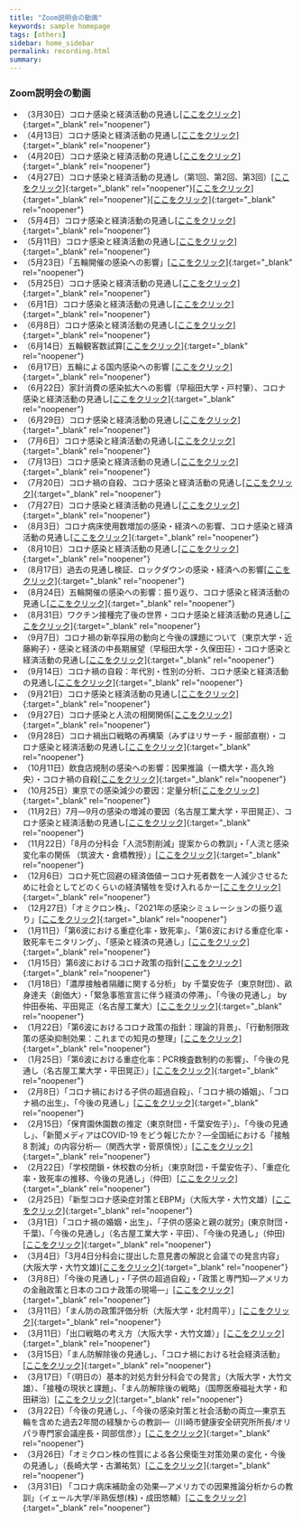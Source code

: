 ```yaml
---
title: "Zoom説明会の動画"
keywords: sample homepage
tags: [others]
sidebar: home_sidebar
permalink: recording.html
summary:
---
```


### Zoom説明会の動画



- （3月30日）コロナ感染と経済活動の見通し[[ここをクリック]](https://u-tokyo-ac-jp.zoom.us/rec/share/PSgMvoQQCNpGmODfyujp9rDeVI_zoYcAYouj_05pPi5wQgUP30CJQLgKAuQF7Ci8.rT8j01xqw4bE-5kA?startTime=1617091306000){:target="_blank" rel="noopener"}
- （4月13日）コロナ感染と経済活動の見通し[[ここをクリック]](https://u-tokyo-ac-jp.zoom.us/rec/share/X1nKq9vBFRCghWKSy9mmwglzJlv1uSBZHhOuHRty6hq_tDatnmD1g7ps7zG1yYiH.Gid9nkZ4y0DGlbya){:target="_blank" rel="noopener"}
- （4月20日）コロナ感染と経済活動の見通し[[ここをクリック]](https://u-tokyo-ac-jp.zoom.us/rec/share/yamnPfsovC4sf5spZ5WnF9B0XaQwbsb6hUVGIAP95MuWrtt5CVvliog-KXOvPh5Y.BdAIQX7ZMlovSW0c){:target="_blank" rel="noopener"}
- （4月27日）コロナ感染と経済活動の見通し（第1回、第2回、第3回）[[ここをクリック]](https://u-tokyo-ac-jp.zoom.us/rec/share/IRZvttIR2lZ-uV-juJxN4nuNCfbpilp_K8Hnn0MSxrFlHfbIqYxdxA85RVKVwA2L.qvT8wPDvrs_PbF9r){:target="_blank" rel="noopener"}[[ここをクリック]](https://u-tokyo-ac-jp.zoom.us/rec/share/G_dhZOFCnyM5TlI0ciugR8nM7HUHKa2EYdNGJeL935DfAJxI1blz8SSbfKbh68.ecBe_sCMc3GLAl67){:target="_blank" rel="noopener"}[[ここをクリック]](https://u-tokyo-ac-jp.zoom.us/rec/share/J0eCA8RF6TGcfrsYcW4k9W0crEATd7FJNYldqI4PvyZ7kWooY1kyouF1kL_NI5ot.FeAq3mRPUYgUsNhz){:target="_blank" rel="noopener"}
- （5月4日）コロナ感染と経済活動の見通し[[ここをクリック]](https://u-tokyo-ac-jp.zoom.us/rec/share/6VBdFiQOicEw63WczadVca3xb23rIvi0hDsiRhv3HJyehfaoglYWho-66Zg14CiF.xkuxA2eV2ZOUcgyD){:target="_blank" rel="noopener"}
- （5月11日）コロナ感染と経済活動の見通し[[ここをクリック]](https://u-tokyo-ac-jp.zoom.us/rec/share/9d0GUwnZrvl6whVg6WyRIHnhwZOmdu7_vlS8OiqRndZWxhK6UvPEZ3SkYTni2Jjj.9ymBhpxaFtM0NFyf){:target="_blank" rel="noopener"}
- （5月23日）「五輪開催の感染への影響」[[ここをクリック]](
  https://u-tokyo-ac-jp.zoom.us/rec/share/ehQlA6EVys2CYehi52Pdhf2TURbC4Z3p_0uhvvcU-QgR8jQ13RUqahKEwKlmbSVB.4jfNDCEVEjkgmANt?startTime=1621754628000){:target="_blank" rel="noopener"}
- （5月25日）コロナ感染と経済活動の見通し[[ここをクリック]](
  https://u-tokyo-ac-jp.zoom.us/rec/share/OI75Geb3F5g1T6N9yCCPdKCaNw052iMUKd-EwStXlYyOuJ-P5N3dsasGcamgyX9m.OYVUVxzj4rJ1DGk3?startTime=1621929900000){:target="_blank" rel="noopener"}
- （6月1日）コロナ感染と経済活動の見通し[[ここをクリック]](https://u-tokyo-ac-jp.zoom.us/rec/share/Xfzm3SYs1F2942APzA0wpQ4vKoBwUImMwMAKgmPfW16Lgyer-EF3ZsPuyt8jaE3P.874Hp7rpr2C_VQvC?startTime=1622537602000){:target="_blank" rel="noopener"}
- （6月8日）コロナ感染と経済活動の見通し[[ここをクリック]](https://u-tokyo-ac-jp.zoom.us/rec/share/-yd5patJIpV5ofxvcRYeyUsOooSMHvoddo6J_fBufJmwhn1AtmQhH9nFHk8lnqIG.XaxPTLV46F41NV_c?startTime=1623141706000){:target="_blank" rel="noopener"}
- （6月14日）五輪観客数試算[[ここをクリック]](https://u-tokyo-ac-jp.zoom.us/rec/share/c0d4HuerGp5Xy3ZvrAEHD43pwz7YnsCiFVKhNqpF77mcn_zV8YIPpyfi1WFgYd2m.H4-Ai-G25TQvrnge?startTime=1623655496000){:target="_blank" rel="noopener"}
- （6月17日）五輪による国内感染への影響 [[ここをクリック]](https://u-tokyo-ac-jp.zoom.us/rec/share/wLhQewKTLoVY5T00yi96h0FP5khCNXH4m99egtZJ5P5YtkXtNCANk-LbxmOQY8yW.4vsb-dwlCZ497iPH?startTime=1623912478000){:target="_blank" rel="noopener"}
- （6月22日）家計消費の感染拡大への影響（早稲田大学・戸村肇）、コロナ感染と経済活動の見通し[[ここをクリック]](https://u-tokyo-ac-jp.zoom.us/rec/share/MrCI7mWiOTZ6bWD4aeLRsQsmeUsjMlhCw_Qx8BOCpfzVWGOlHiwkEGgNuChSoljI.qRV1NH_6AekKYinX?startTime=1624350892000){:target="_blank" rel="noopener"}
- （6月29日）コロナ感染と経済活動の見通し[[ここをクリック]](https://u-tokyo-ac-jp.zoom.us/rec/share/0hR7Ag5NwSYRly2jTUu0B6_yHnV3fp8YseyjvL93xpJXLxzeMuF_t5soq3LsqWtg.DYrfa4QZvAYIpH-K?startTime=1624955212000){:target="_blank" rel="noopener"}
- （7月6日）コロナ感染と経済活動の見通し[[ここをクリック]](https://u-tokyo-ac-jp.zoom.us/rec/share/bPy9r225cDWdFcOwY_byyIDnmmPr3qmR4S_80vDTZpY0K2MKB53iuuddLCWgxz0.DY72_F1oyc80qYKw?startTime=1625559905000){:target="_blank" rel="noopener"}
- （7月13日）コロナ感染と経済活動の見通し[[ここをクリック]](https://u-tokyo-ac-jp.zoom.us/rec/share/Q7byEqSIXJlUgASOtgSCSdyEA-MRjLOCnPoPrkddhhl_MFm8bRgabOO-YO7doNZY.GzaFKgSI_jjPwCMg?startTime=1626166547000){:target="_blank" rel="noopener"}
- （7月20日）コロナ禍の自殺、コロナ感染と経済活動の見通し[[ここをクリック]](https://u-tokyo-ac-jp.zoom.us/rec/share/p3CfBtbJ3wCY9-zGw7ox5_Q8IO8bWSeAIycZrWm-97uyngvgBNa2Z633u6JIGS01.2JfINJQI4RxVr985?startTime=1626766836000){:target="_blank" rel="noopener"}
- （7月27日）コロナ感染と経済活動の見通し[[ここをクリック]](https://u-tokyo-ac-jp.zoom.us/rec/share/a1FaJC9gq0Ein1etiN8maA-v98kFPW5iTflKHZ1UxC4-jidOR390lYCh4yJGorm9.-u_pfqPG7AqZHhn8?startTime=1627372184000){:target="_blank" rel="noopener"}
- （8月3日）コロナ病床使用数増加の感染・経済への影響、コロナ感染と経済活動の見通し[[ここをクリック]](https://u-tokyo-ac-jp.zoom.us/rec/share/JMp_CEcMRztI0SJuXwxryPkfXREnF2EyYu9ThkzmaGjt3s2zwKTltVwU79xNxmZ_.YntbDlLP3mpCVgZX?startTime=1627977158000){:target="_blank" rel="noopener"}
- （8月10日）コロナ感染と経済活動の見通し[[ここをクリック]](https://u-tokyo-ac-jp.zoom.us/rec/share/kG5Csnt7FkDrVJxfk5t3kXfnz8WLKRLA7pfAcvLZHH8JxONTqOqCyA-vw8wh7lK4.tXGsMC_2iT0KJlkl?startTime=1628581893000){:target="_blank" rel="noopener"}
- （8月17日）過去の見通し検証、ロックダウンの感染・経済への影響[[ここをクリック]](https://u-tokyo-ac-jp.zoom.us/rec/share/Mfmd3LFhTjFmL8RP2Wf24Zq09bTJ2unY5TpPfwhAcjz2L7O5FfN8tIH6-S_g3C0.CtEE9mebI5cqmXEX?startTime=1629186590000){:target="_blank" rel="noopener"}
- （8月24日）五輪開催の感染への影響：振り返り、コロナ感染と経済活動の見通し[[ここをクリック]](https://u-tokyo-ac-jp.zoom.us/rec/share/HQtjfIaZoxhwfDfcl4F5SM57ZyvIyy9iByLqxqsDwJo4_BIvCfr0IZlcc3BBfmEH.dt5fCdFEXEnzQUX5?startTime=1629791347000){:target="_blank" rel="noopener"}
- （8月31日）ワクチン接種完了後の世界・コロナ感染と経済活動の見通し[[ここをクリック]](https://u-tokyo-ac-jp.zoom.us/rec/share/ccFYK_uNqvon4VfCxo66exsoqOvM8s1VcrsXzxPS27dn7g52giJSOZ-GGADPkdMm.ngHadLttL0w-Q4KQ?startTime=1630395886000){:target="_blank" rel="noopener"}
- （9月7日）コロナ禍の新卒採用の動向と今後の課題について（東京大学・近藤絢子）・感染と経済の中長期展望（早稲田大学・久保田荘）・コロナ感染と経済活動の見通し[[ここをクリック]](https://u-tokyo-ac-jp.zoom.us/rec/share/g1QKCaL4DRX5Jqe9xaGMS1dBEh9APiGPSxkSuRrnI_Krkx5CPNauBuyNB4jyZNlv.c6iRQVGJmfV8TyRw?startTime=1630999296000){:target="_blank" rel="noopener"}
- （9月14日）コロナ禍の自殺：年代別・性別の分析、コロナ感染と経済活動の見通し[[ここをクリック]](https://u-tokyo-ac-jp.zoom.us/rec/share/Qke3AEROWgNxdjFpf0tKlXFCysivSZb3DnO8dMuBEd99xyWV-5okHbtI0sOzDHLb.AUguxBU_uXKo-Q6X?startTime=1632209402000){:target="_blank" rel="noopener"}
- （9月21日）コロナ感染と経済活動の見通し[[ここをクリック]](https://u-tokyo-ac-jp.zoom.us/rec/share/Jjfm9p4EE48Epqyv9D1IlTWv2kebBs3p-5Oy5Zt_EOF1sDVGVslmhStnhlw2bKM.YiyHtF0nAXJILaoI?startTime=1632725824000){:target="_blank" rel="noopener"}
- （9月27日）コロナ感染と人流の相関関係[[ここをクリック]](https://u-tokyo-ac-jp.zoom.us/rec/share/OQGEbVHC-X0lylnase2GBnV_bVXp8Zy9Nvnia4W52SCR4z3syHrfcg5XG9T_iA0.CLOXyIyt5xLWTV17?startTime=1632725824000){:target="_blank" rel="noopener"}
- （9月28日）コロナ禍出口戦略の再構築（みずほリサーチ・服部直樹）・コロナ感染と経済活動の見通し[[ここをクリック]](https://u-tokyo-ac-jp.zoom.us/rec/share/sBSaD2IfbB_tUQyZH7Y4UzZ8X_x6ZvVcp_ThZqFbX5DhdRiZ2lRmIwLNniVtF4cc.qTqjIcJQSwrQK4Io?startTime=1632807697000){:target="_blank" rel="noopener"}
- （10月11日）飲食店規制の感染への影響：因果推論（一橋大学・高久玲央）・コロナ禍の自殺[[ここをクリック]](https://u-tokyo-ac-jp.zoom.us/rec/share/W_YBdLA0uIEW5MrxNuRHXZD3R8xWcu3sTFmC7De_G0b_oFaWbJwi7yGOWJyp1NZC.x175YfZXrnPJuSGR?startTime=1633935232000){:target="_blank" rel="noopener"}
- （10月25日）東京での感染減少の要因：定量分析[[ここをクリック]](https://u-tokyo-ac-jp.zoom.us/rec/share/oyV5I8RNiAid1MPJG0sJx-dGU4NyqYoXw4LCbdfBtUDI7rffyeve4OZBQJVjgjJP.Q3DSn4mDGDCXhZ0B?startTime=1635144748000){:target="_blank" rel="noopener"}
- （11月2日）7月―9月の感染の増減の要因（名古屋工業大学・平田晃正）、コロナ感染と経済活動の見通し[[ここをクリック]](https://u-tokyo-ac-jp.zoom.us/rec/share/Xf0oKbupF-6_FNhNNEtVCUI7OxY4JtjJp-lptbQ0jcwSCj_AxP6Xl-WW6axMIgNr.5E7YleJKAliEmKQV?startTime=1635836134000){:target="_blank" rel="noopener"}
- （11月22日）「8月の分科会「人流5割削減」提案からの教訓」・「人流と感染変化率の関係 （筑波大・倉橋教授）」[[ここをクリック]](https://u-tokyo-ac-jp.zoom.us/rec/share/LobC-5rbev1mpsNz8ggHdy4tnWsTNnt_T9j5wo5jtTHRGblLVZ82tT73N5usKQAx.wFBKgewY1_pLGKRZ?startTime=1637566433000){:target="_blank" rel="noopener"}
- （12月6日）コロナ死亡回避の経済価値ーコロナ死者数を一人減少させるために社会としてどのくらいの経済犠牲を受け入れるかー[[ここをクリック]](https://u-tokyo-ac-jp.zoom.us/rec/share/xwyIs_Zw8RrYOt0QdFL9rIxTQnrFf72Mo037XxuEgpPPIlwSkZe2nnIEsZBYkdHc.HIJQ8QeXaxAEXDj6?startTime=1638774732000){:target="_blank" rel="noopener"}
- （12月27日）「オミクロン株」、「2021年の感染シミュレーションの振り返り」[[ここをクリック]](https://u-tokyo-ac-jp.zoom.us/rec/share/z1MmBBpICqQyjvSaWj76Jwoy9ycXFU00gR9fqeZ2wwh8c9oYLXOVC98DtTvk3uUt.VxD8HdCC9sp5JWbS?startTime=1640585891000){:target="_blank" rel="noopener"}
- （1月11日）「第6波における重症化率・致死率」、「第6波における重症化率・致死率モニタリング」、「感染と経済の見通し」[[ここをクリック]](https://u-tokyo-ac-jp.zoom.us/rec/share/nG62E9WYyugXsTNZYjF2CKMFOBmUZGykM8VF61hJk5HA355fo1wfbvgVHwFzPMcP.oqkj-26T-7jLH_in?startTime=1641873996000){:target="_blank" rel="noopener"}
- （1月15日）第6波におけるコロナ政策の指針[[ここをクリック]](https://u-tokyo-ac-jp.zoom.us/rec/share/yEdQrC7lSwzOPX9brTLnpu5r3gkzHnZ2K-sU8FKPAgBzEElOcv7a0IVMhm2wcWo0.JqH_lTThpAkhiU4A?startTime=1642229489000){:target="_blank" rel="noopener"}
- （1月18日）「濃厚接触者隔離に関する分析」 by 千葉安佐子（東京財団）、畝身達夫（創価大）・「緊急事態宣言に伴う経済の停滞」、「今後の見通し」 by　仲田泰祐、平田晃正（名古屋工業大）[[ここをクリック]](https://u-tokyo-ac-jp.zoom.us/rec/share/kvOAqJEA6IM381Fk3ChduJN5SRbwxHp8uSRvuuT27NhvM7lXxHVrBcPtPhIZD8w.YkX1f6t1BX-k-rKb?startTime=1642487959000){:target="_blank" rel="noopener"}
- （1月22日）「第6波におけるコロナ政策の指針：理論的背景」、「行動制限政策の感染抑制効果：これまでの知見の整理」[[ここをクリック]](https://u-tokyo-ac-jp.zoom.us/rec/share/RU7g-ujYODjKpnw6BU78KNlYNMxWPNZ7Bn9hSB4W3H9ZVBIQHa7hfcQag3lUz9OG.SqYcPu_QjFlaMmPS?startTime=1642841552000){:target="_blank" rel="noopener"}
- （1月25日）「第6波における重症化率：PCR検査数制約の影響」、「今後の見通し（名古屋工業大学・平田晃正）」[[ここをクリック]](https://u-tokyo-ac-jp.zoom.us/rec/share/y5Hw4nO6rhaXZ-S6sI9kqnTBekiU0FO6aqQNxL4Wv0Ayk6bMAyO4IVtKgLJlPrYe.3GRfRvMUZlFKg-R7?startTime=1643696879000){:target="_blank" rel="noopener"}
- （2月8日）「コロナ禍における子供の超過自殺」、「コロナ禍の婚姻」、「コロナ禍の出生」、「今後の見通し」[[ここをクリック]](https://u-tokyo-ac-jp.zoom.us/rec/share/5PZN73WVLQ6ZFOXJEgxW8XpNW03BDFC6r3oxQNfg3omsisFs3FRikBtIfRebOZQp.IGWiMprsht4GvhUk?startTime=1644299817000){:target="_blank" rel="noopener"}
- （2月15日）「保育園休園数の推定（東京財団・千葉安佐子）」、「今後の見通し」、「新聞メディアはCOVID-19 をどう報じたか？―全国紙における「接触8 割減」の内容分析―（関西大学・菅原慎悦）」[[ここをクリック]](https://u-tokyo-ac-jp.zoom.us/rec/share/lLRPp21ETQ9t4f-GLjCCqLaka8AxlMTZPNymN2NWD7Flap6vvxghu3W2IbjqoOzq.d6e2BFoo6RBqwHoJ?startTime=1644905748000){:target="_blank" rel="noopener"}
- （2月22日）「学校閉鎖・休校数の分析」（東京財団・千葉安佐子）、「重症化率・致死率の推移、今後の見通し」（仲田）[[ここをクリック]]([https://u-tokyo-ac-jp.zoom.us/rec/share/UTenXB9O_jzT_n8RCbezdpVUIQkzmJaXyATmvyt9rj0WSD-O2EXFTzCZmDA2V7nR.Hepan2cbl2xTm6in?startTime=1645508799000]){:target="_blank" rel="noopener"}
- （2月25日）「新型コロナ感染症対策とEBPM」（大阪大学・大竹文雄）[[ここをクリック]]([https://u-tokyo-ac-jp.zoom.us/rec/share/nm1ZrD9jDMi84p38rSWKKDmW8EgPffrKZSJF2x1FyOjRJ0RCobbYbtlVzhZth5c.YwyLdi08TYEhfyhT?startTime=1645776488000]){:target="_blank" rel="noopener"}
- （3月1日）「コロナ禍の婚姻・出生」、「子供の感染と親の就労」(東京財団・千葉)、「今後の見通し」（名古屋工業大学・平田）、「今後の見通し」（仲田)[[ここをクリック]]([https://u-tokyo-ac-jp.zoom.us/rec/share/1Gafr2pUMDh8Ro4HSVbrcUFUbiFk1UshQHHnJa87br1CrX_G08qYRLXB5wypx4dM.7L2s_6dj_S87SnFp?startTime=1646115859000]){:target="_blank" rel="noopener"}
- （3月4日）「3月4日分科会に提出した意見書の解説と会議での発言内容」 (大阪大学・大竹文雄)[[ここをクリック]]([https://u-tokyo-ac-jp.zoom.us/rec/share/ePI4Cz8lfVjQHan7e0-8EaAzgCSYM6Uu7UcQm792dDlvX84nGyVQNZUBDJ3RhdRg.Zod62AWpFa1g6McU?startTime=1646721945000]){:target="_blank" rel="noopener"}
-  （3月8日）「今後の見通し」・「子供の超過自殺」・「政策と専門知―アメリカの金融政策と日本のコロナ政策の現場―」[[ここをクリック]]([[https://u-tokyo-ac-jp.zoom.us/rec/share/ePI4Cz8lfVjQHan7e0-8EaAzgCSYM6Uu7UcQm792dDlvX84nGyVQNZUBDJ3RhdRg.Zod62AWpFa1g6McU?startTime=1646721945000](https://u-tokyo-ac-jp.zoom.us/rec/share/ePI4Cz8lfVjQHan7e0-8EaAzgCSYM6Uu7UcQm792dDlvX84nGyVQNZUBDJ3RhdRg.Zod62AWpFa1g6McU?startTime=1646721945000)]){:target="_blank" rel="noopener"}
- （3月11日）「まん防の政策評価分析（大阪大学・北村周平）」[[ここをクリック]]([https://u-tokyo-ac-jp.zoom.us/rec/share/ls_K4ZXQXGiRdkSWdqHGuBcHmFEYrKhat47dnsVOo0WI_iJN1BLRnDm7BHfgEQTq.IMhjY7G-Njfyg3cI?startTime=1646974539000]){:target="_blank" rel="noopener"}
- （3月11日）「出口戦略の考え方（大阪大学・大竹文雄）」[[ここをクリック]]([https://u-tokyo-ac-jp.zoom.us/rec/share/_nmRvYqcikiM2g9CjKGytXC4UXM1CP8tBaFR8PBK6Sy-oHasNbOD3lttclS5Jeqq.PPmBtVISBk30e1DM?startTime=1646981597000]){:target="_blank" rel="noopener"}
- （3月15日）「まん防解除後の見通し」、「コロナ禍における社会経済活動」[[ここをクリック]]([https://u-tokyo-ac-jp.zoom.us/rec/share/JN8w1vjIiXZjTZKvJ30VV6uasjQkjFBhdqWKu19XiCjTp86DVdRjbaS5pZF4tIcT.z0yMMsb8pbBMI5WC?startTime=1647326802000]){:target="_blank" rel="noopener"}
- （3月17日）「（明日の）基本的対処方針分科会での発言」（大阪大学・大竹文雄）、「接種の現状と課題」、「まん防解除後の戦略」（国際医療福祉大学・和田耕治）[[ここをクリック]]([https://u-tokyo-ac-jp.zoom.us/rec/share/Nfx9OREGv6v9UQaj0gijNOHkrZ-pt49m3dtYvAPdPo-UNbgbu5N70fmsoJaLWMTs.-V2t0Q-Miyx0mfoo?startTime=1647495743000]){:target="_blank" rel="noopener"}
- （3月22日）「今後の見通し」、「今後の感染対策と社会活動の両立―東京五輪を含めた過去2年間の経験からの教訓―（川崎市健康安全研究所所長/オリパラ専門家会議座長・岡部信彦）」[[ここをクリック]]([https://u-tokyo-ac-jp.zoom.us/rec/share/meDpW0jOi0r15z_TrxQ3wdiX5tCnNTHxpZkN0KYhqiXM_8jXbXOnfxYWJnk14mQF.fvWc1__UlCIZEODz?startTime=1647927132000]){:target="_blank" rel="noopener"}
- （3月26日）「オミクロン株の性質による各公衆衛生対策効果の変化・今後の見通し」（長崎大学・古瀬祐気）[[ここをクリック]]([https://u-tokyo-ac-jp.zoom.us/rec/share/JU0lSD5GIWCETZdmpjElC35kCuuMMN_DO559rkbJd2L4zq4424p8oWnLlnhagCEy.Qmsimtdxndk-VDGP?startTime=1648277068000]){:target="_blank" rel="noopener"}
- （3月31日) 「コロナ病床補助金の効果―アメリカでの因果推論分析からの教訓」（イェール大学/半熟仮想(株)・成田悠輔）[[ここをクリック]]([https://u-tokyo-ac-jp.zoom.us/rec/share/EGbS91hAdQ7xwfEYzDaq9L-Uk3J7fhPLnFYYQcgt2NYnlz0ScO9AVXlqIHdhQ2G6.F_HUA_iEfcaUwZDN?startTime=1648708937000]){:target="_blank" rel="noopener"}

